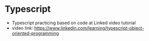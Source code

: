# Typescript

- Typescript practicing based on code at Linked video tutorial
- video link: https://www.linkedin.com/learning/typescript-object-oriented-programming
